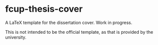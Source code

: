 # fcup-thesis-cover
A LaTeX template for the dissertation cover. Work in progress.

This is not intended to be the official template, as that is provided by the university.
